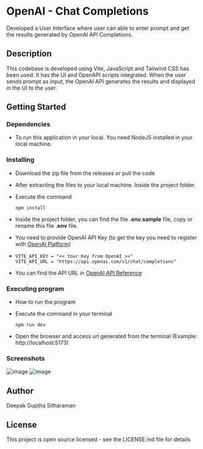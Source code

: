 # OpenAI - Chat Completions

Developed a User Interface where user can able to enter prompt and get the results generated by OpenAI API Completions.

## Description

This codebase is developed using Vite, JavaScript and Tailwind CSS has been used. It has the UI and OpenAPI scripts integrated. When the user sends prompt as input, the OpenAI API generates the results and displayed in the UI to the user.

## Getting Started

### Dependencies

- To run this application in your local. You need NodeJS installed in your local machine.

### Installing

- Download the zip file from the releases or pull the code
- After extracting the files to your local machine. Inside the project folder.
- Execute the command

  `npm install`

- Inside the project folder, you can find the file **.env.sample** file, copy or rename this file **.env** file.
- You need to provide OpenAI API Key (to get the key you need to register with [OpenAI Platform](https://platform.openai.com/))

- ```
  VITE_API_KEY = "<< Your Key from OpenAI >>"
  VITE_API_URL = "https://api.openai.com/v1/chat/completions"
  ```

- You can find the API URL in [OpenAI API Reference](https://platform.openai.com/docs/api-reference/making-requests)

### Executing program

- How to run the program
- Execute the command in your terminal

  `npm run dev`

- Open the browser and access url generated from the terminal (Example: http://localhost:5173)

### Screenshots
![image](https://user-images.githubusercontent.com/13725828/236230933-f4b42f6c-ce76-4a32-939b-ef5503bd5740.png)
![image](https://user-images.githubusercontent.com/13725828/236231213-ed6cb157-02fb-4bd6-81de-f1a81e6f0df2.png)


## Author

Deepak Guptha Sitharaman

## License

This project is open source licensed - see the LICENSE.md file for details
